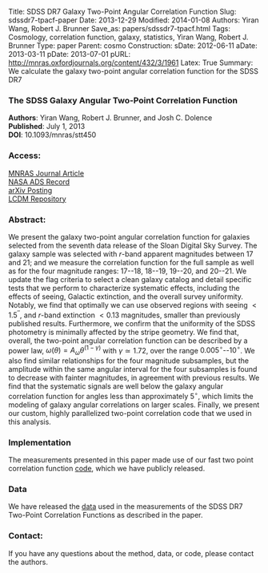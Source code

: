 Title: SDSS DR7 Galaxy Two-Point Angular Correlation Function
Slug: sdssdr7-tpacf-paper
Date: 2013-12-29
Modified: 2014-01-08
Authors: Yiran Wang, Robert J. Brunner
Save_as: papers/sdssdr7-tpacf.html
Tags: Cosmology, correlation function, galaxy, statistics, Yiran Wang, Robert J. Brunner
Type: paper
Parent: cosmo
Construction:
sDate: 2012-06-11
aDate: 2013-03-11
pDate: 2013-07-01
pURL: http://mnras.oxfordjournals.org/content/432/3/1961
Latex: True
Summary: We calculate the galaxy two-point angular correlation function for the SDSS DR7

### The SDSS Galaxy Angular Two-Point Correlation Function
 
**Authors**: Yiran Wang, Robert J. Brunner, and Josh C. Dolence  
**Published**:   July 1, 2013  
**DOI**: 10.1093/mnras/stt450

### Access:

[MNRAS Journal Article](http://mnras.oxfordjournals.org/content/432/3/1961)  
[NASA ADS Record](http://adsabs.harvard.edu/abs/2013MNRAS.432.1961W)  
[arXiv Posting](http://arxiv.org/abs/1303.2432)  
[LCDM Repository](/static/papers/sdssdr7-tpacf.pdf)

### Abstract:

We present the galaxy two-point angular correlation function for
galaxies selected from the seventh data release of the Sloan Digital Sky
Survey. The galaxy sample was selected with $r$-band apparent magnitudes
between $17$ and $21$; and we measure the correlation function for the
full sample as well as for the four magnitude ranges: $17$--$18$,
$18$--$19$, $19$--$20$, and $20$--$21$. We update the flag criteria to
select a clean galaxy catalog and detail specific tests that we perform
to characterize systematic effects, including the effects of seeing,
Galactic extinction, and the overall survey uniformity. Notably, we find
that optimally we can use observed regions with seeing $< 1.5^{\prime\prime}$, and
 $r$-band extinction $< 0.13$ magnitudes, smaller than previously
published results. Furthermore, we confirm that the uniformity of the
SDSS photometry is minimally affected by the stripe geometry. We find
that, overall, the two-point angular correlation function can be 
described by a power law, $\omega(\theta) = A_\omega
\theta^{(1-\gamma)}$ with $\gamma \simeq 1.72$, over the range
$0.005^{\circ}$--$10^{\circ}$. We also find similar relationships for the four
magnitude subsamples, but the amplitude within the same angular interval
for the four subsamples is found to decrease with fainter magnitudes, in
agreement with previous results. We find that the systematic signals are
well below the galaxy angular correlation function for angles less than
approximately $5^{\circ}$, which limits the modeling of galaxy angular
correlations on larger scales. Finally, we present our custom, highly
parallelized two-point correlation code that we used in this analysis.


### Implementation

The measurements presented in this paper made use of our fast two point
correlation function [code](/code/tpacf.html), which we have publicly released.

### Data

We have released the [data](/data/sdssDR7-tpacf.html) used in the
measurements of the SDSS DR7 Two-Point Correlation Functions as described in the paper.

### Contact:

If you have any questions about the method, data, or code, please contact
the authors.
